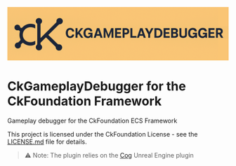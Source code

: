 <!-- Banner -->
<p align="center">
  <img src="CkGameplayDebugger-banner.png" alt="CkGameplayDebugger ECS Banner" />
</p>

# CkGameplayDebugger for the CkFoundation Framework
Gameplay debugger for the CkFoundation ECS Framework

This project is licensed under the CkFoundation License - see the [LICENSE.md](LICENSE.md) file for details.

> ⚠️ Note: The plugin relies on the [Cog](https://github.com/arnaud-jamin/Cog.git) Unreal Engine plugin
